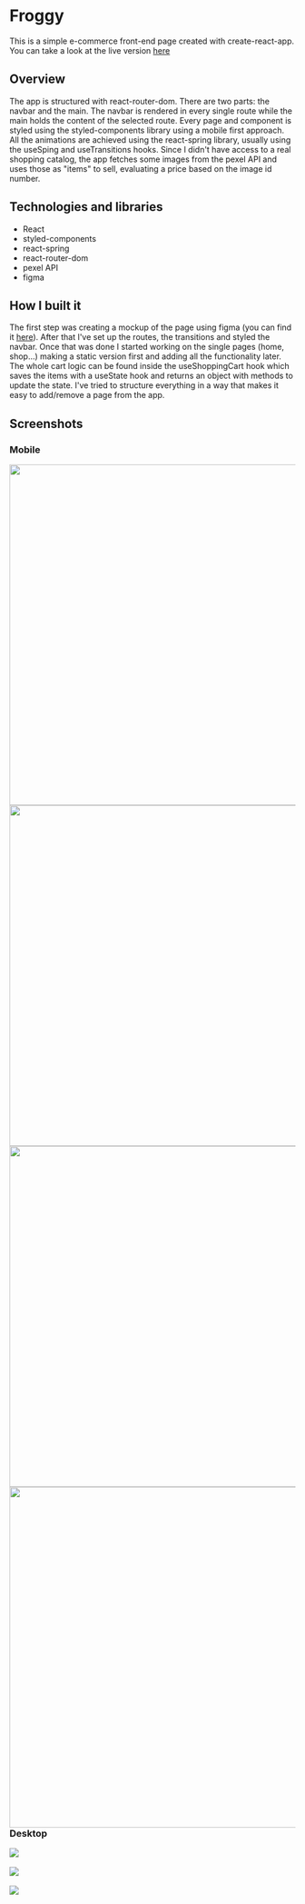 # Froggy <br>

This is a simple e-commerce front-end page created with create-react-app. You can take a look at the live version [here](https://hebliscode.github.io/Froggy/#/) <br>

## Overview <br>

The app is structured with react-router-dom. There are two parts: the navbar and the main. The navbar is rendered in every single route while the main holds the content of the selected route.
Every page and component is styled using the styled-components library using a mobile first approach.
All the animations are achieved using the react-spring library, usually using the useSping and useTransitions hooks.
Since I didn't have access to a real shopping catalog, the app fetches some images from the pexel API and uses those as "items" to sell, evaluating a price based on the image id number.<br>

## Technologies and libraries

- React
- styled-components
- react-spring
- react-router-dom
- pexel API
- figma

## How I built it <br>

The first step was creating a mockup of the page using figma (you can find it [here](https://www.figma.com/file/hl4ZKRIcodqf8NFwqorMVu/ShoppingCart?node-id=0%3A1)). After that I've set up the routes, the transitions and styled the navbar. Once that was done I started working on the single pages (home, shop...) making a static version first and adding all the functionality later.
The whole cart logic can be found inside the useShoppingCart hook which saves the items with a useState hook and returns an object with methods to update the state.
I've tried to structure everything in a way that makes it easy to add/remove a page from the app. <br>

## Screenshots <br>

### Mobile <br>

<img src="./src/screenshots/ScreenshotHomeMobile.png" height="600px"> 
<img src="./src/screenshots/ScreenshotShopMobile.png" height="600px" align="right"> <br> <br>
<img src="./src/screenshots/ScreenshotCartMobile.png" height="600px"> 
<img src="./src/screenshots/ScreenshotMenuMobile.png" height="600px" align="right">

### Desktop <br>

<img src="./src/screenshots/ScreenshotHomeDesktop.png"> <br><br>
<img src="./src/screenshots/ScreenshotShopDesktop.png"> <br><br>
<img src="./src/screenshots/ScreenshotCartDesktop.png"> <br><br>
